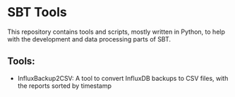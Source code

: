 # SBT Tools

This repository contains tools and scripts, mostly written in Python, to help with the development and
data processing parts of SBT.


## Tools:

- InfluxBackup2CSV: A tool to convert InfluxDB backups to CSV files, with the reports sorted by timestamp
